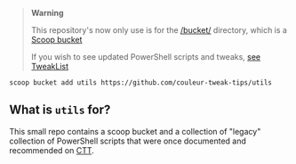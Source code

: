 > **Warning**
>
> This repository's now only use is for the [/bucket/](https://github.com/couleur-tweak-tips/utils/tree/main/bucket) directory, which is a [Scoop bucket](https://github.com/ScoopInstaller/Scoop#known-application-buckets)
>
> If you wish to see updated PowerShell scripts and tweaks, [see TweakList](https://github.com/couleur-tweak-tips/TweakList)

```
scoop bucket add utils https://github.com/couleur-tweak-tips/utils
```

## What is `utils` for?
This small repo contains a scoop bucket and a collection of "legacy" collection of PowerShell scripts that were once documented and recommended on [CTT](https://dsc.gg/CTT).
